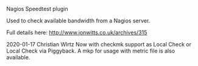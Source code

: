 Nagios Speedtest plugin

Used to check available bandwidth from a Nagios server. 

Full details here: http://www.jonwitts.co.uk/archives/315

2020-01-17 Christian WIrtz
  Now with checkmk support as Local Check or Local Check via Piggyback.
  A mkp for usage with metric file is also available.
